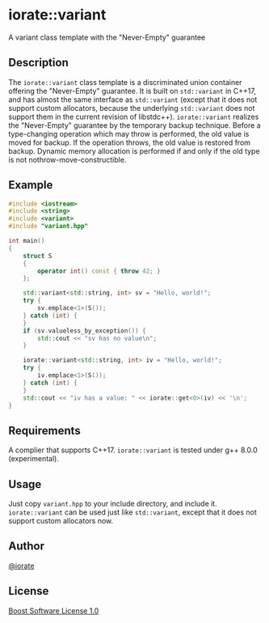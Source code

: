 # iorate::variant
A variant class template with the "Never-Empty" guarantee

## Description
The `iorate::variant` class template is a discriminated union container offering the "Never-Empty" guarantee. It is built on `std::variant` in C\++17, and has almost the same interface as `std::variant` (except that it does not support custom allocators, because the underlying `std::variant` does not support them in the current revision of libstdc\++).
`iorate::variant` realizes the "Never-Empty" guarantee by the temporary backup technique. Before a type-changing operation which may throw is performed, the old value is moved for backup. If the operation throws, the old value is restored from backup. Dynamic memory allocation is performed if and only if the old type is not nothrow-move-constructible.

## Example
```cpp
#include <iostream>
#include <string>
#include <variant>
#include "variant.hpp"

int main()
{
    struct S
    {
        operator int() const { throw 42; }
    };

    std::variant<std::string, int> sv = "Hello, world!";
    try {
        sv.emplace<1>(S());
    } catch (int) {
    }
    if (sv.valueless_by_exception()) {
        std::cout << "sv has no value\n";
    }

    iorate::variant<std::string, int> iv = "Hello, world!";
    try {
        iv.emplace<1>(S());
    } catch (int) {
    }
    std::cout << "iv has a value: " << iorate::get<0>(iv) << '\n';
}
```

## Requirements
A complier that supports C\++17. `iorate::variant` is tested under g\++ 8.0.0 (experimental).

## Usage
Just copy `variant.hpp` to your include directory, and include it. `iorate::variant` can be used just like `std::variant`, except that it does not support custom allocators now.

## Author
[@iorate](https://twitter.com/iorate)

## License
[Boost Software License 1.0](http://www.boost.org/LICENSE_1_0.txt)
